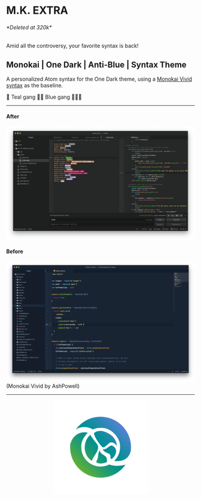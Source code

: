 # M.K. EXTRA
###### \*Deleted at 320k\*
Amid all the controversy, your favorite syntax is back!
## Monokai | One Dark | Anti-Blue | Syntax Theme

A personalized Atom syntax for the One Dark theme, using a [Monokai Vivid syntax](https://github.com/AshPowell/monokai-one-dark-vivid-syntax) as the baseline.

🏰 Teal gang 💪💪 Blue gang 🙅‍♀️🚮

---

#### After
![After](after.png)

#### Before
![Before](before.png)
(Monokai Vivid by AshPowell)

---

<center><img src="cnp.svg" width="50%" title="l'edizione del paradiso perverso"></center>
